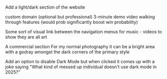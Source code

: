 Add a light/dark section of the website

custom domain (optional but professional)
 3-minute demo video walking through features (would prob significantly boost win probability)

 Some sort of visual link between the navigation menus for music - videos to show they are all art

 A commercial section For my normal photography it can be a bright area with a godray amongst the dark corners of the primary style


Add an option to disable Dark Mode but when clicked it comes up with a joke saying "What kind of messed up individual doesn't use dark mode in 2025?"